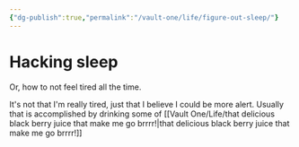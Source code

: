 ```yaml
---
{"dg-publish":true,"permalink":"/vault-one/life/figure-out-sleep/"}
---
```



# Hacking sleep
Or, how to not feel tired all the time.

It's not that I'm really tired, just that I believe I could be more alert. Usually that is accomplished by drinking some of [[Vault One/Life/that delicious black berry juice that make me go brrrr!\|that delicious black berry juice that make me go brrrr!]]

